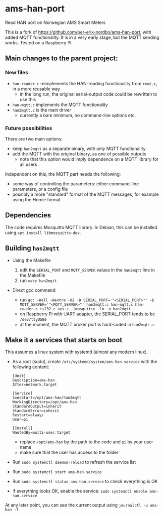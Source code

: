 # ams-han-port
Read HAN port on Norwegian AMS Smart Meters

This is a fork of https://github.com/per-erik-nordbo/ams-han-port, with added MQTT functionality.
It is in a very early stage, but the MQTT sending works. Tested on a Raspberry Pi.

## Main changes to the parent project:

### New files

- `han-reader.c` reimplements the HAN-reading functionality from `read.c`, in a more reusable way
	- in the long run, the original serial-output code could be rewritten to use this
- `han-mqtt.c` implements the MQTT functionality
- `han2mqtt.c` is the main driver
	- currently a bare minimum, no command-line options etc.

### Future possibilities

There are two main options:

- keep `han2mqtt` as a separate binary, with only MQTT functionality
- add the MQTT with the original binary, as one of possible outputs
	- note that this option would imply dependence on a MQTT library for all users

Independent on this, the MQTT part needs the following:

- some way of controlling the parameters: either command-line parameters, or a config file
- possibly a more "standard" format of the MQTT messages, for example using the Homie format


## Dependencies

The code requires Mosquitto MQTT library.
In Debian, this can be installed using `apt install libmosquitto-dev`.


## Building `han2mqtt`

- Using the Makefile
	1. edit the `SERIAL_PORT` and `MQTT_SERVER` values in the `han2mqtt` line in the Makefile
	2. run `make han2mqtt`

- Direct gcc command:
	- run `gcc -Wall -Wextra -O2 -D SERIAL_PORT='"<SERIAL_PORT>"' -D MQTT_SERVER='"<MQTT_SERVER>"' han2mqtt.c han-mqtt.c han-reader.c rs232.c aes.c -lmosquitto -lm -o han2mqtt`
	- on Raspberry Pi with UART adapter, the SERIAL_PORT tends to be `/dev/ttyUSB0`
	- at the moment, the MQTT broker port is hard-coded in `han2mqtt.c`


## Make it a services that starts on boot

This assumes a linux system with systemd (almost any modern linux).

- As a root (sudo), create `/etc/systemd/system/ams-han.service` with the following content:

	```
	[Unit]
	Description=ams-han
	After=network.target
	
	[Service]
	ExecStart=/opt/ams-han/han2mqtt
	WorkingDirectory=/opt/ams-han
	StandardOutput=inherit
	StandardError=inherit
	Restart=always
	User=pi
	
	[Install]
	WantedBy=multi-user.target
	```

	- replace `/opt/ams-han` by the path to the code and `pi` by your user name
	- make sure that the user has access to the folder

- Run `sudo systemctl daemon-reload` to refresh the service list
- Run `sudo systemctl start ams-han.service`
- Run `sudo systemctl status ams-han.service` to check everything is OK
- If everything looks OK, enable the service: `sudo systemctl enable ams-han.service`

At any later point, you can see the current output using `journalctl -u ams-han -f`
